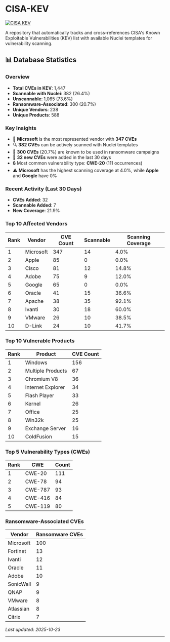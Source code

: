 # CISA-KEV

[![CISA KEV](https://github.com/rxerium/CISA-KEV/actions/workflows/CISA.yaml/badge.svg)](https://github.com/rxerium/CISA-KEV/actions/workflows/CISA.yaml)

A repository that automatically tracks and cross-references CISA's Known Exploitable Vulnerabilities (KEV) list with available Nuclei templates for vulnerability scanning.


























## 📊 Database Statistics

### Overview
- **Total CVEs in KEV**: 1,447
- **Scannable with Nuclei**: 382 (26.4%)
- **Unscannable**: 1,065 (73.6%)
- **Ransomware-Associated**: 300 (20.7%)
- **Unique Vendors**: 238
- **Unique Products**: 588

### Key Insights
- 🎯 **Microsoft** is the most represented vendor with **347 CVEs**
- 🔍 **382 CVEs** can be actively scanned with Nuclei templates
- 🦠 **300 CVEs** (20.7%) are known to be used in ransomware campaigns
- 📅 **32 new CVEs** were added in the last 30 days
- 🔒 Most common vulnerability type: **CWE-20** (111 occurrences)
- ⚠️ **Microsoft** has the highest scanning coverage at 4.0%, while **Apple** and **Google** have 0%

### Recent Activity (Last 30 Days)
- **CVEs Added**: 32
- **Scannable Added**: 7
- **New Coverage**: 21.9%

### Top 10 Affected Vendors
| Rank | Vendor | CVE Count | Scannable | Scanning Coverage |
|------|--------|-----------|-----------|-------------------|
| 1 | Microsoft | 347 | 14 | 4.0% |
| 2 | Apple | 85 | 0 | 0.0% |
| 3 | Cisco | 81 | 12 | 14.8% |
| 4 | Adobe | 75 | 9 | 12.0% |
| 5 | Google | 65 | 0 | 0.0% |
| 6 | Oracle | 41 | 15 | 36.6% |
| 7 | Apache | 38 | 35 | 92.1% |
| 8 | Ivanti | 30 | 18 | 60.0% |
| 9 | VMware | 26 | 10 | 38.5% |
| 10 | D-Link | 24 | 10 | 41.7% |

### Top 10 Vulnerable Products
| Rank | Product | CVE Count |
|------|---------|-----------|
| 1 | Windows | 156 |
| 2 | Multiple Products | 67 |
| 3 | Chromium V8 | 36 |
| 4 | Internet Explorer | 34 |
| 5 | Flash Player | 33 |
| 6 | Kernel | 26 |
| 7 | Office | 25 |
| 8 | Win32k | 25 |
| 9 | Exchange Server | 16 |
| 10 | ColdFusion | 15 |

### Top 5 Vulnerability Types (CWEs)
| Rank | CWE | Count |
|------|-----|-------|
| 1 | CWE-20 | 111 |
| 2 | CWE-78 | 94 |
| 3 | CWE-787 | 93 |
| 4 | CWE-416 | 84 |
| 5 | CWE-119 | 80 |

### Ransomware-Associated CVEs
| Vendor | Ransomware CVEs |
|--------|-----------------|
| Microsoft | 100 |
| Fortinet | 13 |
| Ivanti | 12 |
| Oracle | 11 |
| Adobe | 10 |
| SonicWall | 9 |
| QNAP | 9 |
| VMware | 8 |
| Atlassian | 8 |
| Citrix | 7 |

*Last updated: 2025-10-23*


---
